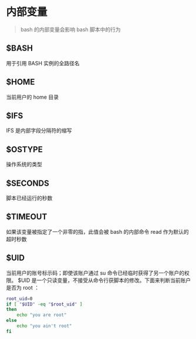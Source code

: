 # 内部变量
> bash 的内部变量会影响 bash 脚本中的行为

## $BASH
用于引用 BASH 实例的全路径名

## $HOME
当前用户的 home 目录

## $IFS
IFS 是内部字段分隔符的缩写

## $OSTYPE
操作系统的类型

## $SECONDS
脚本已经运行的秒数

## $TIMEOUT
如果该变量被指定了一个非零的指，此值会被 bash 的内部命令 read 作为默认的超时秒数

## $UID
当前用户的账号标示码；即使该账户通过 su 命令已经临时获得了另一个账户的权限。
$UID 是一个只读变量，不接受从命令行获脚本的修改。下面来判断当前账户是否为 root ：

```bash
root_uid=0
if [ "$UID" -eq "$root_uid" ]
then
	echo "you are root"
else
	echo "you ain't root"
fi
```
